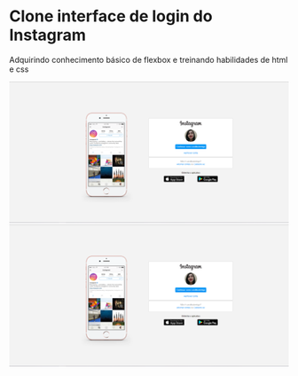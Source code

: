 # Clone interface de login do Instagram
Adquirindo conhecimento básico de flexbox e treinando habilidades de html e css

![](./images/landing-page-instagram.png)
<img src="./images/landing-page-instagram.png">

